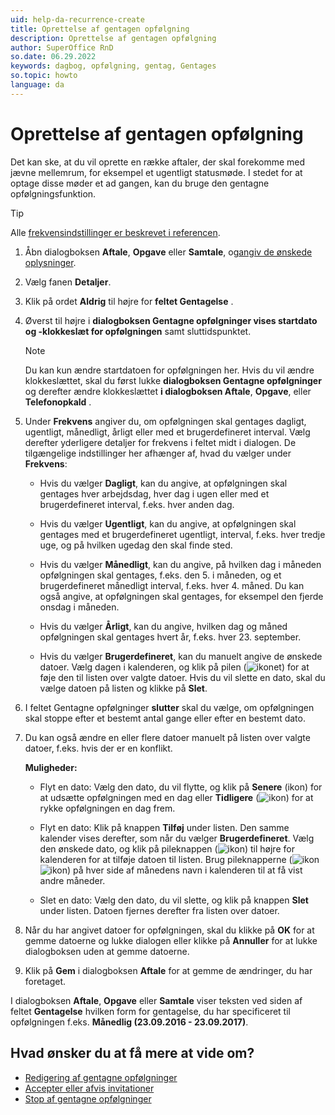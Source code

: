 ```yaml
---
uid: help-da-recurrence-create
title: Oprettelse af gentagen opfølgning
description: Oprettelse af gentagen opfølgning
author: SuperOffice RnD
so.date: 06.29.2022
keywords: dagbog, opfølgning, gentag, Gentages
so.topic: howto
language: da
---
```


# Oprettelse af gentagen opfølgning

Det kan ske, at du vil oprette en række aftaler, der skal forekomme med jævne mellemrum, for eksempel et ugentligt statusmøde. I stedet for at optage disse møder et ad gangen, kan du bruge den gentagne opfølgningsfunktion.

> [!TIP]
> Alle [frekvensindstillinger er beskrevet i referencen][4].

1. Åbn dialogboksen **Aftale**, **Opgave** eller **Samtale**, og[angiv de ønskede oplysninger][5].

2. Vælg fanen **Detaljer**.

3. Klik på ordet **Aldrig** til højre for **feltet Gentagelse** .

4. Øverst til højre i **dialogboksen Gentagne opfølgninger vises startdato og -klokkeslæt for opfølgningen** samt sluttidspunktet.

    > [!NOTE]
    > Du kan kun ændre startdatoen for opfølgningen her. Hvis du vil ændre klokkeslættet, skal du først lukke **dialogboksen Gentagne opfølgninger** og derefter ændre klokkeslættet **i dialogboksen Aftale**, **Opgave**, eller **Telefonopkald** .

5. Under **Frekvens** angiver du, om opfølgningen skal gentages dagligt, ugentligt, månedligt, årligt eller med et brugerdefineret interval. Vælg derefter yderligere detaljer for frekvens i feltet midt i dialogen. De tilgængelige indstillinger her afhænger af, hvad du vælger under **Frekvens**:
    * Hvis du vælger **Dagligt**, kan du angive, at opfølgningen skal gentages hver arbejdsdag, hver dag i ugen eller med et brugerdefineret interval, f.eks. hver anden dag.

    * Hvis du vælger **Ugentligt**, kan du angive, at opfølgningen skal gentages med et brugerdefineret ugentligt, interval, f.eks. hver tredje uge, og på hvilken ugedag den skal finde sted.

    * Hvis du vælger **Månedligt**, kan du angive, på hvilken dag i måneden opfølgningen skal gentages, f.eks. den 5\. i måneden, og et brugerdefineret månedligt interval, f.eks. hver 4\. måned. Du kan også angive, at opfølgningen skal gentages, for eksempel den fjerde onsdag i måneden.

    * Hvis du vælger **Årligt**, kan du angive, hvilken dag og måned opfølgningen skal gentages hvert år, f.eks. hver 23\. september.

    * Hvis du vælger **Brugerdefineret**, kan du manuelt angive de ønskede datoer. Vælg dagen i kalenderen, og klik på pilen (![ikonet][img2]) for at føje den til listen over valgte datoer. Hvis du vil slette en dato, skal du vælge datoen på listen og klikke på **Slet**.

6. I feltet Gentagne opfølgninger **slutter** skal du vælge, om opfølgningen skal stoppe efter et bestemt antal gange eller efter en bestemt dato.

7. Du kan også ændre en eller flere datoer manuelt på listen over valgte datoer, f.eks. hvis der er en konflikt.

    **Muligheder:**

    * Flyt en dato: Vælg den dato, du vil flytte, og klik på **Senere** (ikon) for at udsætte opfølgningen med en dag eller **Tidligere** (![ikon][img4]) for at rykke opfølgningen en dag frem.

    * Flyt en dato: Klik på knappen **Tilføj** under listen. Den samme kalender vises derefter, som når du vælger **Brugerdefineret**. Vælg den ønskede dato, og klik på pileknappen (![ikon][img2]) til højre for kalenderen for at tilføje datoen til listen. Brug pileknapperne (![ikon][img5] ![ikon][img6]) på hver side af månedens navn i kalenderen til at få vist andre måneder.

    * Slet en dato: Vælg den dato, du vil slette, og klik på knappen **Slet** under listen. Datoen fjernes derefter fra listen over datoer.

8. Når du har angivet datoer for opfølgningen, skal du klikke på **OK** for at gemme datoerne og lukke dialogen eller klikke på **Annuller** for at lukke dialogboksen uden at gemme datoerne.

9. Klik på **Gem** i dialogboksen **Aftale** for at gemme de ændringer, du har foretaget.

I dialogboksen **Aftale**, **Opgave** eller **Samtale** viser teksten ved siden af feltet **Gentagelse** hvilken form for gentagelse, du har specificeret til opfølgningen f.eks. **Månedlig (23.09.2016 - 23.09.2017)**.

## Hvad ønsker du at få mere at vide om?

* [Redigering af gentagne opfølgninger][1]
* [Accepter eller afvis invitationer][2]
* [Stop af gentagne opfølgninger][3]

<!-- Referenced links -->
[1]: edit.md
[2]: ../invitation/accept-decline.md
[3]: stop.md
[4]: index.md
[5]: ../screen/dialog-for-followups.md

<!-- Referenced images -->
[img2]: ../../../../media/icons/arrow-right.png
[img4]: ../../../../media/icons/arrow-up.png
[img5]: ../../../../media/icons/arrow-left.png
[img6]: ../../../../media/icons/arrow-right.png
